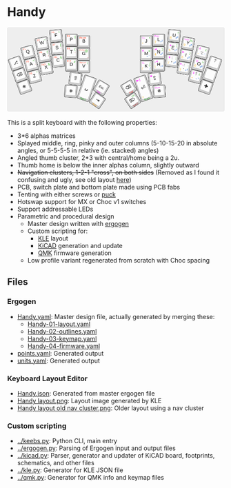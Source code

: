 # Handy

![Handy layout](Handy%20layout.png)

This is a split keyboard with the following properties:

- 3*6 alphas matrices
- Splayed middle, ring, pinky and outer columns (5-10-15-20 in absolute angles, or 5-5-5-5 in relative (ie. stacked) angles)
- Angled thumb cluster, 2*3 with central/home being a 2u.
- Thumb home is below the inner alphas column, slightly outward
- ~~Navigation clusters, 1-2-1 "cross", on both sides~~ (Removed as I found it confusing and ugly, see old layout [here](Handy%20layout%20old%20nav%20cluster.png))
- PCB, switch plate and bottom plate made using PCB fabs
- Tenting with either screws or [puck](https://splitkb.com/collections/keyboard-parts/products/tenting-puck)
- Hotswap support for MX or Choc v1 switches
- Support addressable LEDs
- Parametric and procedural design
  - Master design written with [ergogen](https://github.com/ergogen/ergogen/tree/master)
  - Custom scripting for:
    - [KLE](http://www.keyboard-layout-editor.com/) layout
    - [KiCAD](https://www.kicad.org/) generation and update
    - [QMK](https://qmk.fm/) firmware generation
  - Low profile variant regenerated from scratch with Choc spacing

## Files

### Ergogen

- [Handy.yaml](Handy.yaml): Master design file, actually generated by merging these:
  - [Handy-01-layout.yaml](Handy-01-layout.yaml)
  - [Handy-02-outlines.yaml](Handy-02-outlines.yaml)
  - [Handy-03-keymap.yaml](Handy-03-keymap.yaml)
  - [Handy-04-firmware.yaml](Handy-04-firmware.yaml)
- [points.yaml](points.yaml): Generated output
- [units.yaml](units.yaml): Generated output

### Keyboard Layout Editor

- [Handy.json](Handy.json): Generated from master ergogen file
- [Handy layout.png](Handy%20layout.png): Layout image generated by KLE
- [Handy layout old nav cluster.png](Handy%20layout%20old%20nav%20cluster.png): Older layout using a nav cluster

### Custom scripting

- [../keebs.py](../keebs.py): Python CLI, main entry
- [../ergogen.py](../ergogen.py): Parsing of Ergogen input and output files
- [../kicad.py](../kicad.py): Parser, generator and updater of KiCAD board, footprints, schematics, and other files
- [../kle.py](../kle.py): Generator for KLE JSON file
- [../qmk.py](../qmk.py): Generator for QMK info and keymap files
